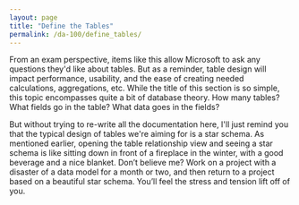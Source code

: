 ```yaml
---
layout: page
title: "Define the Tables"
permalink: /da-100/define_tables/
---
```


From an exam perspective, items like this allow Microsoft to ask any questions they'd like about tables. But as a reminder, table design will impact performance, usability, and the ease of creating needed calculations, aggregations, etc. While the title of this section is so simple, this topic encompasses quite a bit of database theory. How many tables?  What fields go in the table? What data goes in the fields? 

But without trying to re-write all the documentation here, I'll just remind you that the typical design of tables we're aiming for is a star schema. As mentioned earlier, opening the table relationship view and seeing a star schema is like sitting down in front of a fireplace in the winter, with a good beverage and a nice blanket. Don’t believe me? Work on a project with a disaster of a data model for a month or two, and then return to a project based on a beautiful star schema. You’ll feel the stress and tension lift off of you. 

